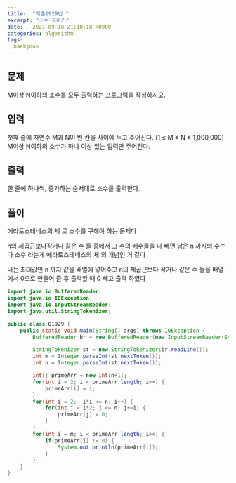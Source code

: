 ```yaml
---
title:  "백준1929번 "
excerpt: "소수 구하기"
date:   2021-09-18 21:10:18 +0900
categories: algorithm
tags:
  baekjoon
---
```


## 문제

M이상 N이하의 소수를 모두 출력하는 프로그램을 작성하시오.

## 입력

첫째 줄에 자연수 M과 N이 빈 칸을 사이에 두고 주어진다. (1 ≤ M ≤ N ≤ 1,000,000) M이상 N이하의 소수가 하나 이상 있는 입력만 주어진다.

## 출력

한 줄에 하나씩, 증가하는 순서대로 소수를 출력한다.

## 풀이

에라토스테네스의 체 로 소수를 구해야 하는 문제다

n의 제곱근보다작거나 같은 수 들 중에서 그 수의 배수들을 다 빼면  남은 n 까지의 수는 다 소수 라는게 에라토스테네스의 체 의 개념인 거 같다

나는 최대값인 n 까지 값을 배열에 넣어주고 n의 제곱근보다 작거나 같은 수 들을 배열에서 0으로 만들어 준 후 출력할 때 0 빼고 출력 하였다 



```java
import java.io.BufferedReader;
import java.io.IOException;
import java.io.InputStreamReader;
import java.util.StringTokenizer;

public class Q1929 {
	public static void main(String[] args) throws IOException {
		BufferedReader br = new BufferedReader(new InputStreamReader(System.in));

		StringTokenizer st = new StringTokenizer(br.readLine());
		int m = Integer.parseInt(st.nextToken()); 	
		int n = Integer.parseInt(st.nextToken());

		int[] primeArr = new int[n+1];
		for(int i = 2; i < primeArr.length; i++) {
			primeArr[i] = i;
		}
		for(int i = 2;  i*i <= n; i++) {
			for(int j = i*2; j <= n; j+=i) {
				primeArr[j] = 0;
			}
		}
		for(int i = m; i < primeArr.length; i++) {
			if(primeArr[i] != 0) {
				System.out.println(primeArr[i]);
			}
		}
	}
}
```

